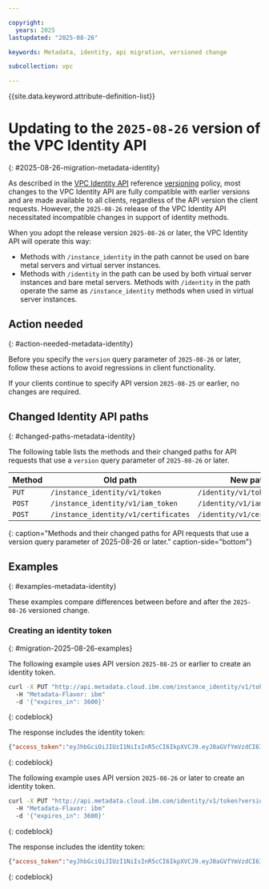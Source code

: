 ```yaml
---

copyright:
  years: 2025
lastupdated: "2025-08-26"

keywords: Metadata, identity, api migration, versioned change

subcollection: vpc

---
```


{{site.data.keyword.attribute-definition-list}}

# Updating to the `2025-08-26` version of the VPC Identity API
{: #2025-08-26-migration-metadata-identity}

As described in the [VPC Identity API](/apidocs/vpc-identity/latest) reference [versioning](/apidocs/vpc-identity#versioning-identity) policy, most changes to the VPC Identity API are fully compatible with earlier versions and are made available to all clients, regardless of the API version the client requests. However, the `2025-08-26` release of the VPC Identity API necessitated incompatible changes in support of identity methods.

When you adopt the release version `2025-08-26` or later, the VPC Identity API will operate this way:

- Methods with `/instance_identity` in the path cannot be used on bare metal servers and virtual server instances.
- Methods with `/identity` in the path can be used by both virtual server instances and bare metal servers. Methods with `/identity` in the path operate the same as `/instance_identity` methods when used in virtual server instances.

## Action needed
{: #action-needed-metadata-identity}

Before you specify the `version` query parameter of `2025-08-26` or later, follow these actions to avoid regressions in client functionality.

If your clients continue to specify API version `2025-08-25` or earlier, no changes are required.

## Changed Identity API paths
{: #changed-paths-metadata-identity}

The following table lists the methods and their changed paths for API requests that use a `version` query parameter of `2025-08-26` or later.

| Method   | Old path                            | New path                   |
|----------|-------------------------------------|----------------------------|
| `PUT`    | `/instance_identity/v1/token`       | `/identity/v1/token`       |
| `POST`   | `/instance_identity/v1/iam_token`   | `/identity/v1/iam_token`  |
| `POST`   | `/instance_identity/v1/certificates`| `/identity/v1/certificates`|
{: caption="Methods and their changed paths for API requests that use a version query parameter of 2025-08-26 or later." caption-side="bottom"}

## Examples
{: #examples-metadata-identity}

These examples compare differences between before and after the `2025-08-26` versioned change.

### Creating an identity token
{: #migration-2025-08-26-examples}

The following example uses API version `2025-08-25` or earlier to create an identity token.
```sh
curl -X PUT "http://api.metadata.cloud.ibm.com/instance_identity/v1/token?version=2025-08-25"
  -H "Metadata-Flavor: ibm"
  -d '{"expires_in": 3600}'
```
{: codeblock}

The response includes the identity token:

```json
{"access_token":"eyJhbGciOiJIUzI1NiIsInR5cCI6IkpXVCJ9.eyJ0aGVfYmVzdCI6IkVyaWNhIn0.c4C_BKtyZ4g78TB6wjdsX_MNx4KPoYj8YiikB1jO4o8","created_at":"2025-08-26T15:09:45Z","expires_at": "2025-08-27T15:09:45Z","expires_in":3600}
```
{: codeblock}

The following example uses API version `2025-08-26` or later to create an identity token.

```sh
curl -X PUT "http://api.metadata.cloud.ibm.com/identity/v1/token?version=2025-08-26"
  -H "Metadata-Flavor: ibm"
  -d '{"expires_in": 3600}'
```
{: codeblock}

The response includes the identity token:

```json
{"access_token":"eyJhbGciOiJIUzI1NiIsInR5cCI6IkpXVCJ9.eyJ0aGVfYmVzdCI6IkVyaWNhIn0.c4C_BKtyZ4g78TB6wjdsX_MNx4KPoYj8YiikB1jO4o8","created_at":"2025-08-26T15:09:45Z","expires_at": "2025-08-27T15:09:45Z","expires_in":3600}
```
{: codeblock}
